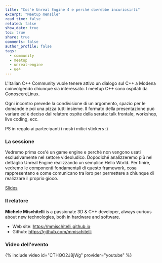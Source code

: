 ```yaml
---
title: "Cos'è Unreal Engine 4 e perché dovrebbe incuriosirti"
excerpt: "Meetup mensile"
read_time: false
related: false
show_date: true
toc: true
share: true
comments: false
author_profile: false
tags:
  - community
  - meetup
  - unreal-engine
  - ue4
---
```


L'Italian C++ Community vuole tenere attivo un dialogo sul C++ a Modena coinvolgendo chiunque sia interessato. I meetup C++ sono ospitati da ConoscereLinux.

Ogni incontro prevede la condivisione di un argomento, spazio per le domande e poi una pizza tutti insieme.
Il formato della presentazione può variare ed è deciso dal relatore ospite della serata: talk frontale, workshop, live coding, ecc.

PS in regalo ai partecipanti i nostri mitici stickers :)

### La sessione

Vedremo prima cos'è un game engine e perché non vengono usati esclusivamente nel settore videoludico. Dopodiché analizzeremo più nel dettaglio Unreal Engine realizzando un semplice Hello World. Per finire, vedremo le componenti fondamentali di questo framework, cosa rappresentano e come comunicano tra loro per permettere a chiunque di realizzare il proprio gioco.

[Slides](https://www.italiancpp.org/wp-content/uploads/2019/10/Introduction-to-Unreal-Engine-4.pdf)

### Il relatore

**Michele Mischitelli** is a passionate 3D & C++ developer, always curious about new technologies, both in hardware and software.

* Web site: https://mmischitelli.github.io
* Github: https://github.com/mmischitelli

### Video dell'evento

{% include video id="CTHQO2J8jWg" provider="youtube" %}